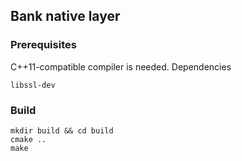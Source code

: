 Bank native layer
-----------------


### Prerequisites

C++11-compatible compiler is needed. Dependencies

    libssl-dev

### Build

    mkdir build && cd build
    cmake ..
    make
